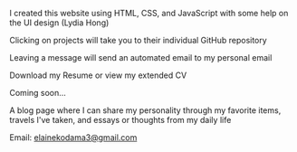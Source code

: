 I created this website using HTML, CSS, and JavaScript with some help on the UI design (Lydia Hong)

Clicking on projects will take you to their individual GitHub repository

Leaving a message will send an automated email to my personal email

Download my Resume or view my extended CV

Coming soon...

A blog page where I can share my personality through my favorite items, travels I've taken, and essays or thoughts from my daily life

Email: elainekodama3@gmail.com